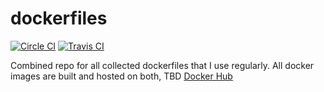 # dockerfiles

[![Circle CI](https://circleci.com/gh/arymkus/dockerfiles/tree/master.svg?style=svg)](https://circleci.com/gh/arymkus/dockerfiles/tree/master) [![Travis CI](https://travis-ci.org/arymkus/dockerfiles.svg)](https://travis-ci.org/arymkus/dockerfiles)

Combined repo for all collected dockerfiles that I use regularly. All docker images are built and hosted on both, TBD [Docker Hub](https://hub.docker.com/u/rymkus/)

